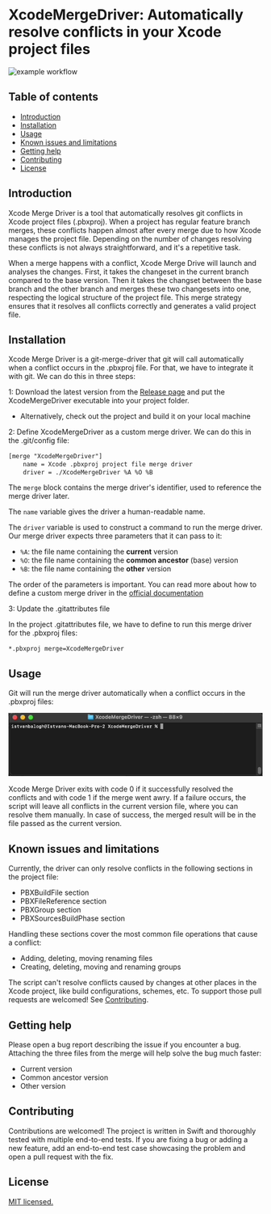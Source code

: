 
XcodeMergeDriver: Automatically resolve conflicts in your Xcode project files
=================================================

![example workflow](https://github.com/steven851007/XcodeMergeDriver/actions/workflows/swift.yml/badge.svg)

Table of contents
-----------------

* [Introduction](#introduction)
* [Installation](#installation)
* [Usage](#usage)
* [Known issues and limitations](#known-issues-and-limitations)
* [Getting help](#getting-help)
* [Contributing](#contributing)
* [License](#license)


Introduction
------------

Xcode Merge Driver is a tool that automatically resolves git conflicts in Xcode project files (.pbxproj). When a project has regular feature branch merges, these conflicts happen almost after every merge due to how Xcode manages the project file. Depending on the number of changes resolving these conflicts is not always straightforward, and it's a repetitive task. 

When a merge happens with a conflict, Xcode Merge Drive will launch and analyses the changes. First, it takes the changeset in the current branch compared to the base version. Then it takes the changset between the base branch and the other branch and merges these two changesets into one, respecting the logical structure of the project file. This merge strategy ensures that it resolves all conflicts correctly and generates a valid project file.


Installation
------------

Xcode Merge Driver is a git-merge-driver that git will call automatically when a conflict occurs in the .pbxproj file. For that, we have to integrate it with git. We can do this in three steps:

1: Download the latest version from the [Release page](https://github.com/steven851007/XcodeMergeDriver/releases) and put the XcodeMergeDriver executable into your project folder.

- Alternatively, check out the project and build it on your local machine

2: Define XcodeMergeDriver as a custom merge driver. We can do this in the .git/config file:

```gitconfig
[merge "XcodeMergeDriver"]
	name = Xcode .pbxproj project file merge driver
	driver = ./XcodeMergeDriver %A %O %B
```

The `merge` block contains the merge driver's identifier, used to reference the merge driver later.

The `name` variable gives the driver a human-readable name.

The `driver` variable is used to construct a command to run the merge driver. Our merge driver expects three parameters that it can pass to it:
- `%A`: the file name containing the **current** version
- `%O`: the file name containing the **common ancestor** (base) version
- `%B`: the file name containing the **other** version

The order of the parameters is important.
You can read more about how to define a custom merge driver in the [official documentation](https://git-scm.com/docs/gitattributes#_defining_a_custom_merge_driver)

3: Update the .gitattributes file

In the project .gitattributes file, we have to define to run this merge driver for the .pbxproj files:
```gitattributes
*.pbxproj merge=XcodeMergeDriver
```
 
Usage
-----

Git will run the merge driver automatically when a conflict occurs in the .pbxproj files: 

![](git-merge.gif)

Xcode Merge Driver exits with code 0 if it successfully resolved the conflicts and with code 1 if the merge went awry. If a failure occurs, the script will leave all conflicts in the current version file, where you can resolve them manually. In case of success, the merged result will be in the file passed as the current version. 

Known issues and limitations
----------------------------

Currently, the driver can only resolve conflicts in the following sections in the project file:
- PBXBuildFile section
- PBXFileReference section
- PBXGroup section
- PBXSourcesBuildPhase section

Handling these sections cover the most common file operations that cause a conflict:
- Adding, deleting, moving renaming files
- Creating, deleting, moving and renaming groups

The script can't resolve conflicts caused by changes at other places in the Xcode project, like build configurations, schemes, etc. To support those pull requests are welcomed! See [Contributing](#contributing).


Getting help
------------

Please open a bug report describing the issue if you encounter a bug. Attaching the three files from the merge will help solve the bug much faster: 
- Current version
- Common ancestor version
- Other version


Contributing
------------

Contributions are welcomed! The project is written in Swift and thoroughly tested with multiple end-to-end tests. 
If you are fixing a bug or adding a new feature, add an end-to-end test case showcasing the problem and open a pull request with the fix.


License
-------

[MIT licensed.](LICENSE)

